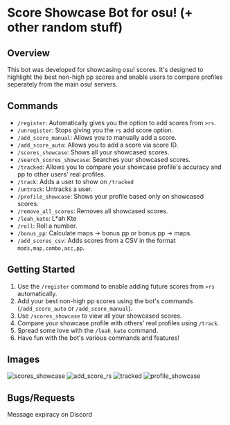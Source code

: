 # Score Showcase Bot for osu! (+ other random stuff)

## Overview
This bot was developed for showcasing osu! scores. 
It's designed to highlight the best non-high pp scores and enable users to compare profiles seperately from the main osu! servers. 

## Commands
- `/register`: Automatically gives you the option to add scores from `>rs`.
- `/unregister`: Stops giving you the `rs` add score option.
- `/add_score_manual`: Allows you to manually add a score.
- `/add_score_auto`: Allows you to add a score via score ID.
- `/scores_showcase`: Shows all your showcased scores.
- `/search_scores_showcase`: Searches your showcased scores.
- `/tracked`: Allows you to compare your showcase profile's accuracy and pp to other users' real profiles.
- `/track`: Adds a user to show on `/tracked`
- `/untrack`: Untracks a user.
- `/profile_showcase`: Shows your profile based only on showcased scores.
- `/remove_all_scores`: Removes all showcased scores.
- `/leah_kate`: L*ah Kte
- `/roll`: Roll a number.
- `/bonus_pp`: Calculate maps -> bonus pp or bonus pp -> maps.
- `/add_scores_csv`: Adds scores from a CSV in the format `mods,map,combo,acc,pp`.
  
## Getting Started
1. Use the `/register` command to enable adding future scores from `>rs` automatically.
2. Add your best non-high pp scores using the bot's commands (`/add_score_auto` or `/add_score_manual`).
3. Use `/scores_showcase` to view all your showcased scores.
4. Compare your showcase profile with others' real profiles using `/track`.
6. Spread some love with the `/leah_kate` command.
7. Have fun with the bot's various commands and features!

## Images
![scores_showcase](https://cdn.discordapp.com/attachments/1141528106390265916/1145121900679417896/image.png)
![add_score_rs](https://cdn.discordapp.com/attachments/1141528106390265916/1145121396779913388/image.png)
![tracked](https://cdn.discordapp.com/attachments/1141528106390265916/1145122186441523210/image.png)
![profile_showcase](https://cdn.discordapp.com/attachments/1141528106390265916/1145121699134705786/image.png)

## Bugs/Requests
Message expiracy on Discord

